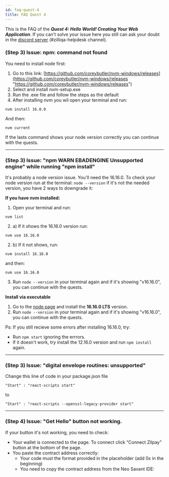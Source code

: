 ```yaml
---
id: faq-quest-4
title: FAQ Quest 4
---
```


This is the FAQ of the ***Quest 4: Hello World! Creating Your Web Application***. If you can't solve your issue here you still can ask your doubt in the [discord server](https://discord.gg/3x3h2z6A63) (#zilliqa-helpdesk channel).

### (Step 3) Issue: npm: command not found
You need to install node first:
1. Go to this link: [https://github.com/coreybutler/nvm-windows/releases](https://github.com/coreybutler/nvm-windows/releases "https://github.com/coreybutler/nvm-windows/releases")
2. Select and install nvm-setup.exe
3.  Run the .exe file and follow the steps as the default
4. After installing nvm you wil open your terminal and run:

```
nvm install 16.0.0
```
And then:
```
nvm current
```

If the lasts command  shows your node version correctly you can continue with the quests.

---

### (Step 3) Issue: "npm WARN EBADENGINE Unsupported engine" while running "npm install"
It's probably a node version issue. You'll need the 16.16.0. To check your node version run at the terminal:
```node --version```
if it's not the needed version, you have 2 ways to downgrade it:

**If you have nvm installed:**
1. Open your terminal and run:
```
nvm list
```
2. a) If it shows the 16.16.0 version run:
```
nvm use 16.16.0
```
2. b) If it not shows, run:
```
nvm install 16.16.0
```
and then:
```
nvm use 16.16.0
```
3. Run ```node --version``` in your terminal again and if it's showing "v16.16.0", you can continue with the quests.

**Install via executable**
1. Go to the [node page](https://nodejs.org/en/) and install the **16.16.0 LTS** version.
2. Run ```node --version``` in your terminal again and if it's showing "v16.16.0", you can continue with the quests.

Ps: If you still recieve some errors after installing 16.16.0, try:
- Run ```npm start``` ignoring the errrors.
- If it doesn't work, try install the 12.16.0 version and run ```npm install``` again.

---

### (Step 3) Issue: "digital envelope routines: unsupported"

Change this line of code in your package.json file

```
"Start" : "react-scripts start"
```
to
```
"Start" : "react-scripts --openssl-legacy-provider start"
```

---

### (Step 4) Issue: "Get Hello" button not working.
If your button it's not working, you need to check:
- Your wallet is connected to the page. To connect click “Connect Zilpay” button at the bottom of the page.
- You paste the contract address correctly:
	- Your code must the format provided in the placeholder (add 0x in the beginning)
	- You need to copy the contract address from the Neo Savant IDE:

